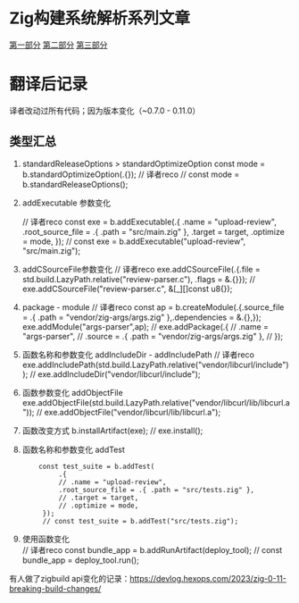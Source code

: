 # Zig构建系统解析系列文章

[第一部分](zigbuildmd/2023-12-24-zig-build-explained-part1.md)
[第二部分](zigbuildmd//2023-12-28-zig-build-explained-part2.md)
[第三部分](zigbuildmd/2023-12-29-zig-build-explained-part3.md)

# 翻译后记录

译者改动过所有代码；因为版本变化（~0.7.0 - 0.11.0）

## 类型汇总

1.  standardReleaseOptions > standardOptimizeOption
        const mode = b.standardOptimizeOption(.{});
        // 译者reco
        // const mode = b.standardReleaseOptions();
2. addExecutable 参数变化

     // 译者reco
        const exe = b.addExecutable(.{
            .name = "upload-review",
            .root_source_file = .{ .path = "src/main.zig" },
            .target = target,
            .optimize = mode,
        });
        // const exe = b.addExecutable("upload-review", "src/main.zig");
3. addCSourceFile参数变化
            // 译者reco
            exe.addCSourceFile(.{.file = std.build.LazyPath.relative("review-parser.c"), .flags = &.{}});
            // exe.addCSourceFile("review-parser.c", &[_][]const u8{});

3. package - module
            // 译者reco
            const ap = b.createModule(.{.source_file = .{ .path = "vendor/zig-args/args.zig" },.dependencies = &.{},});
            exe.addModule("args-parser",ap);
            // exe.addPackage(.{
            //     .name = "args-parser",
            //     .source = .{ .path = "vendor/zig-args/args.zig" },
            // });
4. 函数名称和参数变化 addIncludeDir - addIncludePath
            // 译者reco
            exe.addIncludePath(std.build.LazyPath.relative("vendor/libcurl/include"));
            // exe.addIncludeDir("vendor/libcurl/include");
5. 函数参数变化 addObjectFile
            exe.addObjectFile(std.build.LazyPath.relative("vendor/libcurl/lib/libcurl.a"));
            // exe.addObjectFile("vendor/libcurl/lib/libcurl.a");
6. 函数改变方式
            b.installArtifact(exe);
            // exe.install();
7. 函数名称和参数变化     addTest    
            
           const test_suite = b.addTest(
                .{
                // .name = "upload-review",
                .root_source_file = .{ .path = "src/tests.zig" },
                // .target = target,
                // .optimize = mode,
            });
            // const test_suite = b.addTest("src/tests.zig");
8. 使用函数变化            
            // 译者reco
            const bundle_app = b.addRunArtifact(deploy_tool);
            // const bundle_app = deploy_tool.run();


有人做了zigbuild api变化的记录：https://devlog.hexops.com/2023/zig-0-11-breaking-build-changes/
